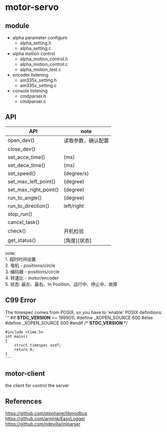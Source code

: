 # motor-servo #

## module ##

- alpha parameter configure
    * alpha_setting.h
    * alpha_setting.c
- alpha motion control
    * alpha_motion_control.h
    * alpha_motion_control.c
    * alpha_motion_test.c
- encoder listening
    * am335x_setting.h
    * am335x_setting.c
- console listening
    * cmdparser.h
    * cmdparser.c

## API ##
|           API         |         note       |
|-----------------------|--------------------|
| open_dev()            | 读取参数，确认配置 |
| close_dev()           |                    |
| set_acce_time()       |    (ms)            |
| set_dece_time()       |    (ms)            |
| set_speed()           |    (degree/s)      |
| set_max_left_point()  |    (degree)        |
| set_max_right_point() |    (degree)        |
| run_to_angle()        |    (degree)        |
| run_to_direction()    |    left/right      |
| stop_run()            |                    |
| cancel_task()         |                    |
| check()               |    开机检验        |
| get_status()          |    [角度][状态]    |

note:<br>
    1. 超时时间设置<br>
    2. 电机 - positions/circle<br>
    3. 编码器 - positions/circle<br>
    4. 转速比 - motor/encoder<br>
    5. 状态: 最左、最右、In Position、运行中、停止中、故障<br>

## C99 Error ##
The timespec comes from POSIX, so you have to 'enable' POSIX definitions:
    '''
	#if __STDC_VERSION__ >= 199901L
	#define _XOPEN_SOURCE 600
	#else
	#define _XOPEN_SOURCE 500
	#endif /* __STDC_VERSION__ */

	#include <time.h>
	int main()
    {
        struct timespec asdf;
        return 0;
    }
    '''

## motor-client ##
the client for control the server

## References ##
<https://github.com/stephane/libmodbus> <br>
<https://github.com/armink/EasyLogger> <br>
<https://github.com/ndevilla/iniparser> <br>
